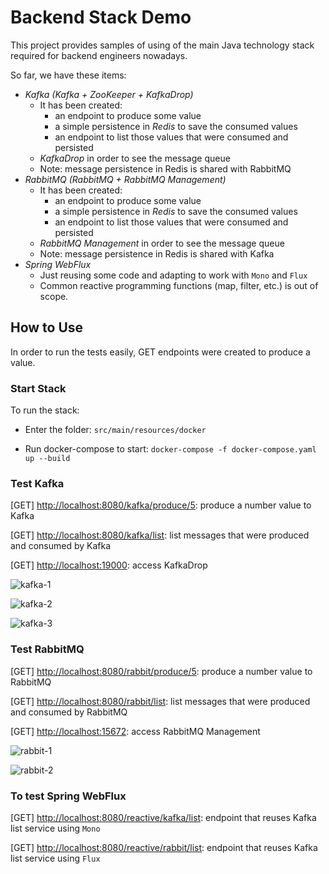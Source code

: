 # Backend Stack Demo

This project provides samples of using of the main Java technology stack required for backend engineers nowadays.

So far, we have these items:

* *Kafka (Kafka + ZooKeeper + KafkaDrop)*
    * It has been created:
        * an endpoint to produce some value
        * a simple persistence in *Redis* to save the consumed values
        * an endpoint to list those values that were consumed and persisted
    * *KafkaDrop* in order to see the message queue
    * Note: message persistence in Redis is shared with RabbitMQ
* *RabbitMQ (RabbitMQ + RabbitMQ Management)*
    * It has been created:
        * an endpoint to produce some value
        * a simple persistence in *Redis* to save the consumed values
        * an endpoint to list those values that were consumed and persisted
    * *RabbitMQ Management* in order to see the message queue
  * Note: message persistence in Redis is shared with Kafka
* *Spring WebFlux*
    * Just reusing some code and adapting to work with ```Mono``` and ```Flux```
    * Common reactive programming functions (map, filter, etc.) is out of scope.

## How to Use
In order to run the tests easily, GET endpoints were created to produce a value.

### Start Stack

To run the stack:

* Enter the folder: ```src/main/resources/docker```

* Run docker-compose to start: ```docker-compose -f docker-compose.yaml up --build```

### Test Kafka

[GET] [http://localhost:8080/kafka/produce/5](http://localhost:8080/kafka/produce/5): produce a number value to Kafka

[GET] [http://localhost:8080/kafka/list](http://localhost:8080/kafka/list): list messages that were produced and consumed by Kafka

[GET] [http://localhost:19000](http://localhost:19000): access KafkaDrop

![kafka-1](https://i.imgur.com/HZ96xjz.png)

![kafka-2](https://i.imgur.com/9z5fAeX.png)

![kafka-3](https://i.imgur.com/H7FDYsB.png)


### Test RabbitMQ

[GET] [http://localhost:8080/rabbit/produce/5](http://localhost:8080/rabbit/produce/5): produce a number value to RabbitMQ

[GET] [http://localhost:8080/rabbit/list](http://localhost:8080/rabbit/list): list messages that were produced and consumed by RabbitMQ

[GET] [http://localhost:15672](http://localhost:15672): access RabbitMQ Management

![rabbit-1](https://i.imgur.com/DUiDSlo.png)

![rabbit-2](https://i.imgur.com/UVqPOWX.png)


### To test Spring WebFlux

[GET] [http://localhost:8080/reactive/kafka/list](http://localhost:8080/reactive/kafka/list): endpoint that reuses Kafka list service using ```Mono``` 

[GET] [http://localhost:8080/reactive/rabbit/list](http://localhost:8080/reactive/rabbit/list): endpoint that reuses Kafka list service using ```Flux```


